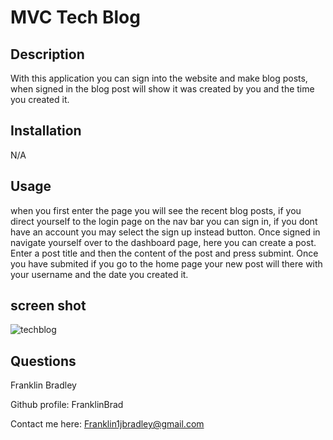 # MVC Tech Blog

  ## Description
  
  With this application you can sign into the website and make blog posts, when signed in the blog post will show it was created by you and the time you created it.
 
  ## Installation
 
  N/A
  
  ## Usage
 
  when you first enter the page you will see the recent blog posts, if you direct yourself to the login page on the nav bar you can sign in, if you dont have an account you may select the sign up instead button. Once signed in navigate yourself over to the dashboard page, here you can create a post. Enter a post title and then the content of the post and press submint. Once you have submited if you go to the home page your new post will there with your username and the date you created it.

  ## screen shot
  


![techblog](https://github.com/FranklinBrad/MVC-blog/assets/144159410/d75b17ba-b25c-457f-8a03-463c8ffe603b)

  ## Questions

  Franklin Bradley
  
  Github profile: FranklinBrad

  Contact me here: Franklin1jbradley@gmail.com

